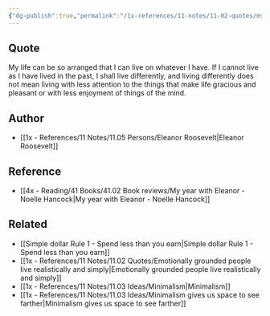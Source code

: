 ```yaml
---
{"dg-publish":true,"permalink":"/1x-references/11-notes/11-02-quotes/my-life-can-be-so-arranged-that-i-can-live-on-whatever-i-have-eleanor-roosevelt/","title":"My life can be so arranged that I can live on whatever I have - Eleanor Roosevelt"}
---
```



## Quote
My life can be so arranged that I can live on whatever I have. If I cannot live as I have lived in the past, I shall live differently, and living differently does not mean living with less attention to the things that make life gracious and pleasant or with less enjoyment of things of the mind.


## Author
- [[1x - References/11 Notes/11.05 Persons/Eleanor Roosevelt\|Eleanor Roosevelt]]

## Reference
- [[4x - Reading/41 Books/41.02 Book reviews/My year with Eleanor - Noelle Hancock\|My year with Eleanor - Noelle Hancock]]

## Related
- [[Simple dollar Rule 1 - Spend less than you earn\|Simple dollar Rule 1 - Spend less than you earn]]
- [[1x - References/11 Notes/11.02 Quotes/Emotionally grounded people live realistically and simply\|Emotionally grounded people live realistically and simply]]
- [[1x - References/11 Notes/11.03 Ideas/Minimalism\|Minimalism]]
- [[1x - References/11 Notes/11.03 Ideas/Minimalism gives us space to see farther\|Minimalism gives us space to see farther]]